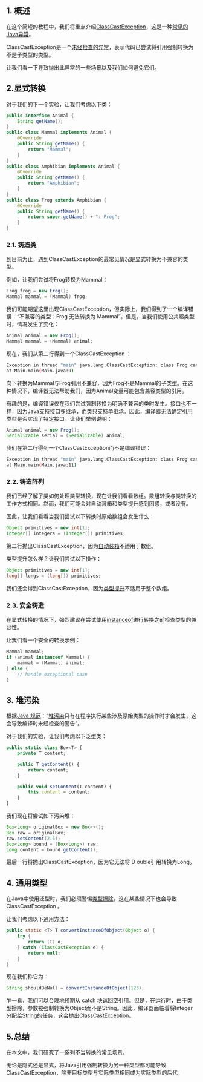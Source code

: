 ## 1. 概述

在这个简短的教程中，我们将重点介绍[ClassCastException](https://javadoc.scijava.org/Java8/java/lang/ClassCastException.html)，这是一种[常见的Java异常](https://www.baeldung.com/java-common-exceptions)。

ClassCastException是一个[未经检查的异常](https://www.baeldung.com/java-checked-unchecked-exceptions)，表示代码已尝试将引用强制转换为不是子类型的类型。

让我们看一下导致抛出此异常的一些场景以及我们如何避免它们。

## 2.显式转换

对于我们的下一个实验，让我们考虑以下类：

```java
public interface Animal {
    String getName();
}
public class Mammal implements Animal {
    @Override
    public String getName() {
        return "Mammal";
    }
}
public class Amphibian implements Animal {
    @Override
    public String getName() {
        return "Amphibian";
    }
}
public class Frog extends Amphibian {
    @Override
    public String getName() {
        return super.getName() + ": Frog";
    }
}
```

### 2.1. 铸造类

到目前为止，遇到ClassCastException的最常见情况是显式转换为不兼容的类型。

例如，让我们尝试将Frog转换为Mammal：

```java
Frog frog = new Frog();
Mammal mammal = (Mammal) frog;
```

我们可能期望这里出现ClassCastException，但实际上，我们得到了一个编译错误：“不兼容的类型：Frog 无法转换为 Mammal”。但是，当我们使用公共超类型时，情况发生了变化：

```java
Animal animal = new Frog();
Mammal mammal = (Mammal) animal;
```

现在，我们从第二行得到一个ClassCastException ：

```bash
Exception in thread "main" java.lang.ClassCastException: class Frog cannot be cast to class Mammal (Frog and Mammal are in unnamed module of loader 'app') 
at Main.main(Main.java:9)
```

向下转换为Mammal与Frog引用不兼容，因为Frog不是Mammal的子类型。在这种情况下，编译器无法帮助我们，因为Animal变量可能包含兼容类型的引用。

有趣的是，编译错误仅在我们尝试强制转换为明确不兼容的类时发生。接口也不一样，因为Java支持接口多继承，而类只支持单继承。因此，编译器无法确定引用类型是否实现了特定接口。让我们举例说明：

```java
Animal animal = new Frog();
Serializable serial = (Serializable) animal;
```

我们在第二行得到一个ClassCastException而不是编译错误：

```bash
Exception in thread "main" java.lang.ClassCastException: class Frog cannot be cast to class java.io.Serializable (Frog is in unnamed module of loader 'app'; java.io.Serializable is in module java.base of loader 'bootstrap') 
at Main.main(Main.java:11)
```

### 2.2. 铸造阵列

我们已经了解了类如何处理类型转换，现在让我们看看数组。数组转换与类转换的工作方式相同。然而，我们可能会对自动装箱和类型提升感到困惑，或者没有。

因此，让我们看看当我们尝试以下转换时原始数组会发生什么：

```java
Object primitives = new int[1];
Integer[] integers = (Integer[]) primitives;
```

第二行抛出ClassCastException，因为[自动装箱](https://www.baeldung.com/java-wrapper-classes)不适用于数组。

类型提升怎么样？让我们尝试以下操作：

```java
Object primitives = new int[1];
long[] longs = (long[]) primitives;
```

我们还会得到ClassCastException，因为[类型提升](https://www.baeldung.com/java-primitive-conversions)不适用于整个数组。

### 2.3. 安全铸造

在显式转换的情况下，强烈建议在尝试使用[instanceof](https://www.baeldung.com/java-instanceof)进行转换之前检查类型的兼容性。

让我们看一个安全的转换示例：

```java
Mammal mammal;
if (animal instanceof Mammal) {
    mammal = (Mammal) animal;
} else {
    // handle exceptional case
}
```

## 3. 堆污染

根据[Java 规范](https://docs.oracle.com/javase/specs/jls/se8/html/jls-4.html#jls-4.12.2)：“[堆污染](https://en.wikipedia.org/wiki/Heap_pollution)只有在程序执行某些涉及原始类型的操作时才会发生，这会导致编译时未经检查的警告”。

对于我们的实验，让我们考虑以下泛型类：

```typescript
public static class Box<T> {
    private T content;

    public T getContent() {
        return content;
    }

    public void setContent(T content) {
        this.content = content;
    }
}
```

我们现在将尝试如下污染堆：

```java
Box<Long> originalBox = new Box<>();
Box raw = originalBox;
raw.setContent(2.5);
Box<Long> bound = (Box<Long>) raw;
Long content = bound.getContent();
```

最后一行将抛出ClassCastException，因为它无法将 D ouble引用转换为Long。

## 4. 通用类型

在Java中使用泛型时，我们必须警惕[类型擦除](https://www.baeldung.com/java-type-erasure)，这在某些情况下也会导致ClassCastException 。

让我们考虑以下通用方法：

```java
public static <T> T convertInstanceOfObject(Object o) {
    try {
        return (T) o;
    } catch (ClassCastException e) {
        return null;
    }
}
```

现在我们称它为：

```java
String shouldBeNull = convertInstanceOfObject(123);
```

乍一看，我们可以合理地预期从 catch 块返回空引用。但是，在运行时，由于类型擦除，参数被强制转换为Object而不是String。因此，编译器面临着将Integer分配给String的任务，这会抛出ClassCastException。

## 5.总结

在本文中，我们研究了一系列不当转换的常见场景。

无论是隐式还是显式，将Java引用强制转换为另一种类型都可能导致ClassCastException，除非目标类型与实际类型相同或为实际类型的后代。